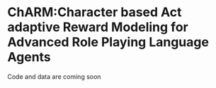 # ChARM:Character based Act adaptive Reward Modeling for Advanced Role Playing Language Agents

Code and data are coming soon 
